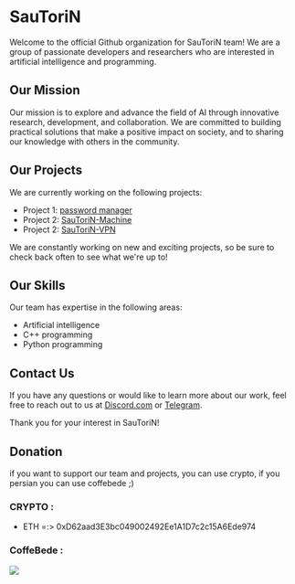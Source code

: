 # SauToriN

Welcome to the official Github organization for SauToriN team! We are a group of passionate developers and researchers who are interested in artificial intelligence and programming.

## Our Mission

Our mission is to explore and advance the field of AI through innovative research, development, and collaboration. We are committed to building practical solutions that make a positive impact on society, and to sharing our knowledge with others in the community.

## Our Projects

We are currently working on the following projects:

- Project 1: [password manager](https://github.com/SauToriN/Password-Manager)
- Project 2: [SauToriN-Machine](https://github.com/SauToriN/The-Machine)
- Project 2: [SauToriN-VPN](https://github.com/SauToriN/vpn)

We are constantly working on new and exciting projects, so be sure to check back often to see what we're up to!

## Our Skills

Our team has expertise in the following areas:

- Artificial intelligence
- C++ programming
- Python programming

## Contact Us

If you have any questions or would like to learn more about our work, feel free to reach out to us at [Discord.com](https://discord.gg/pFRHjCAYgn) or [Telegram](https://t.me/SauToriN_Team).

Thank you for your interest in SauToriN!


## Donation
if you want to support our team and projects, you can use crypto, if you persian you can use coffebede ;)

### CRYPTO : 
- ETH =:>  0xD62aad3E3bc049002492Ee1A1D7c2c15A6Ede974


### CoffeBede :
[![](https://coffeebede.ir/DashboardTemplateV2/app-assets/images/banner/default-yellow.svg)](https://www.coffeebede.com/h3li0p4us3)

